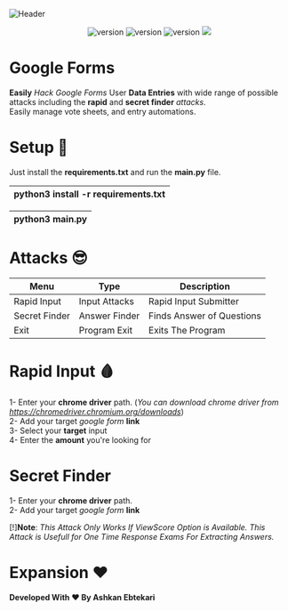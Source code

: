 ![Header](Files/GoogleFormsHack.png)

<p align="center">
  <img src="https://img.shields.io/badge/Made%20with-Python-1f425f.svg?style=flat-square" alt="version" />
  <img src="https://img.shields.io/github/issues/Chamepp/GoogleForms.svg?style=flat-square" alt="version" />
  <img src="https://img.shields.io/badge/License-MIT-blue.svg?style=flat-square" alt="version" />
  <img src="https://img.shields.io/badge/Build-Passing-brightgreen?style=flat-square" />
</p>

# Google Forms

**Easily** *Hack Google Forms* User **Data Entries** with wide range of possible <br>
attacks including the **rapid** and **secret finder** *attacks*. <br>
Easily manage vote sheets, and entry automations. <br>

# Setup :rocket:
Just install the **requirements.txt** and run the **main.py** file.

|  python3 install -r requirements.txt  |
| ------------------------------------- |

|  python3 main.py                      |
| ------------------------------------- |

# Attacks :sunglasses:

| Menu            | Type           | Description                       |
| --------------- | -------------- | --------------------------------- |
| Rapid Input     | Input Attacks  | Rapid Input Submitter             |
| Secret Finder   | Answer Finder  | Finds Answer of Questions         |
| Exit            | Program Exit   | Exits The Program                 |

# Rapid Input 🩸
1- Enter your **chrome driver** path. (*You can download chrome driver from https://chromedriver.chromium.org/downloads*) <br>
2- Add your target *google form* **link** <br>
3- Select your **target** input <br>
4- Enter the **amount** you're looking for <br>

# Secret Finder
1- Enter your **chrome driver** path. <br>
2- Add your target *google form* **link** <br>

[!]**Note**: *This Attack Only Works If ViewScore Option is Available. This Attack is Usefull for One Time Response Exams For Extracting Answers.*

# Expansion :heart:
**Developed With ♥️ By Ashkan Ebtekari**
